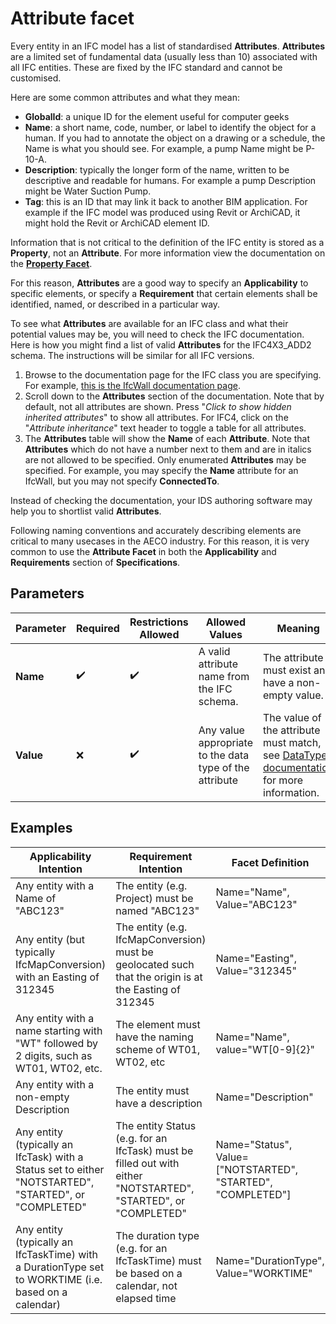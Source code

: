 # Attribute facet

Every entity in an IFC model has a list of standardised **Attributes**. **Attributes** are a limited set of fundamental data (usually less than 10) associated with all IFC entities. These are fixed by the IFC standard and cannot be customised.

Here are some common attributes and what they mean:

- **GlobalId**: a unique ID for the element useful for computer geeks
- **Name**: a short name, code, number, or label to identify the object for a human. If you had to annotate the object on a drawing or a schedule, the Name is what you should see. For example, a pump Name might be P-10-A.
- **Description**: typically the longer form of the name, written to be descriptive and readable for humans. For example a pump Description might be Water Suction Pump.
- **Tag**: this is an ID that may link it back to another BIM application. For example if the IFC model was produced using Revit or ArchiCAD, it might hold the Revit or ArchiCAD element ID.

Information that is not critical to the definition of the IFC entity is stored as a **Property**, not an **Attribute**. For more information view the documentation on the [**Property Facet**](property-facet.md).

For this reason, **Attributes** are a good way to specify an **Applicability** to specific elements, or specify a **Requirement** that certain elements shall be identified, named, or described in a particular way.

To see what **Attributes** are available for an IFC class and what their potential values may be, you will need to check the IFC documentation. Here is how you might find a list of valid **Attributes** for the IFC4X3_ADD2 schema. The instructions will be similar for all IFC versions.

 1. Browse to the documentation page for the IFC class you are specifying. For example, [this is the IfcWall documentation page](http://ifc43-docs.standards.buildingsmart.org/IFC/RELEASE/IFC4x3/HTML/lexical/IfcWall.htm).
 2. Scroll down to the **Attributes** section of the documentation. Note that by default, not all attributes are shown. Press "_Click to show hidden inherited attributes_" to show all attributes. For IFC4, click on the "_Attribute inheritance_" text header to toggle a table for all attributes.
 3. The **Attributes** table will show the **Name** of each **Attribute**. Note that **Attributes** which do not have a number next to them and are in italics are not allowed to be specified. Only enumerated **Attributes** may be specified. For example, you may specify the **Name** attribute for an IfcWall, but you may not specify **ConnectedTo**.

Instead of checking the documentation, your IDS authoring software may help you to shortlist valid **Attributes**.

Following naming conventions and accurately describing elements are critical to many usecases in the AECO industry. For this reason, it is very common to use the **Attribute Facet** in both the **Applicability** and **Requirements** section of **Specifications**.

## Parameters

| Parameter | Required | Restrictions Allowed | Allowed Values                                          | Meaning                                                                                                                |
| --------- | -------- | -------------------- | ------------------------------------------------------- | ---------------------------------------------------------------------------------------------------------------------- |
| **Name**  | ✔️     | ✔️                 | A valid attribute name from the IFC schema.             | The attribute must exist and have a non-empty value.                                                                   |
| **Value** | ❌       | ✔️                 | Any value appropriate to the data type of the attribute | The value of the attribute must match, see [DataType documentation](DataTypes.md#xml-base-types) for more information. |

## Examples

| Applicability Intention                                                                               | Requirement Intention                                                                                          | Facet Definition                                            |
| ----------------------------------------------------------------------------------------------------- | -------------------------------------------------------------------------------------------------------------- | ----------------------------------------------------------- |
| Any entity with a Name of "ABC123"                                                                    | The entity (e.g. Project) must be named "ABC123"                                                               | Name="Name", Value="ABC123"                                 |
| Any entity (but typically IfcMapConversion) with an Easting of 312345                                 | The entity (e.g. IfcMapConversion) must be geolocated such that the origin is at the Easting of 312345         | Name="Easting", Value="312345"                              |
| Any entity with a name starting with "WT" followed by 2 digits, such as WT01, WT02, etc.              | The element must have the naming scheme of WT01, WT02, etc                                                     | Name="Name", value="WT[0-9]{2}"                             |
| Any entity with a non-empty Description                                                               | The entity must have a description                                                                             | Name="Description"                                          |
| Any entity (typically an IfcTask) with a Status set to either "NOTSTARTED", "STARTED", or "COMPLETED" | The entity Status (e.g. for an IfcTask) must be filled out with either "NOTSTARTED", "STARTED", or "COMPLETED" | Name="Status", Value=["NOTSTARTED", "STARTED", "COMPLETED"] |
| Any entity (typically an IfcTaskTime) with a DurationType set to WORKTIME (i.e. based on a calendar)  | The duration type (e.g. for an IfcTaskTime) must be based on a calendar, not elapsed time                      | Name="DurationType", Value="WORKTIME"                       |
